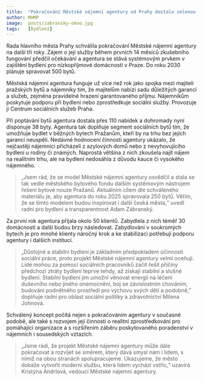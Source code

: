 ```yaml
---
title:  "Pokračování Městské nájemní agentury od Prahy dostalo zelenou. Bude rozšiřovat své služby majitelům bytů i lidem v bytové nouzi"
author: MHMP
image:  posts/zabransky-okno.jpg
tags:   [Bydlení]
---
```

 
Rada hlavního města Prahy schválila pokračování Městské nájemní agentury na další tři roky. Zájem o její služby během prvních 14 měsíců zkušebního fungování předčil očekávání a agentura se stává systémovým prvkem v zajištění bydlení pro nízkopříjmové domácnosti v Praze. Do roku 2030 plánuje spravovat 500 bytů.

Městská nájemní agentura funguje už více než rok jako spojka mezi majiteli pražských bytů a nájemníky tím, že majitelům nabízí sadu důležitých garancí a služeb, zejména pravidelné hrazení garantovaného příjmu. Nájemníkům poskytuje podporu při bydlení nebo zprostředkuje sociální služby. Provozuje ji Centrum sociálních služeb Praha.

Při poptávání bytů agentura dostala přes 110 nabídek a dohromady nyní disponuje 38 byty. Agentura tak doplňuje segment sociálních bytů tím, že umožňuje bydlet v běžných bytech Pražanům, kteří by na trhu bez jejích garancí neuspěli. Nedávné hodnocení činnosti agentury ukázalo, že nejčastěji nájemníci přicházeli z azylových domů nebo z nevyhovujícího bydlení u rodiny či známých. Naprostá většina z nich zkoušela najít nájem na realitním trhu, ale na bydlení nedosáhla z důvodu kauce či vysokého nájemného.

> „Jsem rád, že se model Městské nájemní agentury osvědčil a stala se tak vedle městského bytového fondu dalším systémovým nástrojem řešení bytové nouze Pražanů. Aktuálním cílem dle schváleného materiálu je, aby agentura do roku 2025 spravovala 250 bytů. Věřím, že se tímto modelem budou inspirovat i další česká města,“ uvedl radní pro bydlení a transparentnost Adam Zábranský.

Za první rok agentura přijala okolo 50 klientů. Zabydlela z nich téměř 30 domácností a další budou brzy následovat. Zabydlování v soukromých bytech je pro mnohé klienty náročný krok a ke stabilizaci potřebují podporu agentury i dalších institucí.

> „Důstojné a stabilní bydlení je základním předpokladem účinnosti sociální práce, proto projekt Městské nájemní agentury velmi oceňuji. Lidé mohou za pomoci sociálních pracovníků začít řešit příčiny předchozí ztráty bydlení teprve tehdy, až získají stabilní a slušné bydlení. Stabilní bydlení jim umožní věnovat energii na léčení duševního nebo jiného onemocnění, boj se závislostním chováním, budování podnětného prostředí pro výchovu svých dětí a podobně,” doplňuje radní pro oblast sociální politiky a zdravotnictví Milena Johnová.

Schválený koncept počítá nejen s pokračováním agentury v současné podobě, ale také s rozvojem její činnosti o realitní zprostředkování pro pomáhající organizace a s rozšířením záběru poskytovaného poradenství v nájemních i sousedských vztazích.

> „Jsme rádi, že projekt Městské nájemní agentury může dále pokračovat a rozvíjet se směrem, který dává smysl nám i lidem, s nimiž na obou stranách spolupracujeme. Ukazujeme, že město dokáže vytvořit moderní službu, která lidem vychází vstříc,“ uzavírá Kristýna Andrlová, vedoucí Městské nájemní agentury.



